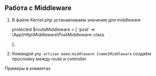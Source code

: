 ## Работа с Middleware

1. В файле Kernel.php устанавливаем значение для middleware 

    protected $routeMiddleware = [
        'post' => \App\Http\Middleware\PostMiddleware::class

    ];
2. Командой `php artisan make:middleware {name}Middleware` создаём прослойку между route и controller

Примеры в коммитах
